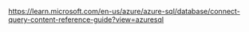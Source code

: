 https://learn.microsoft.com/en-us/azure/azure-sql/database/connect-query-content-reference-guide?view=azuresql

